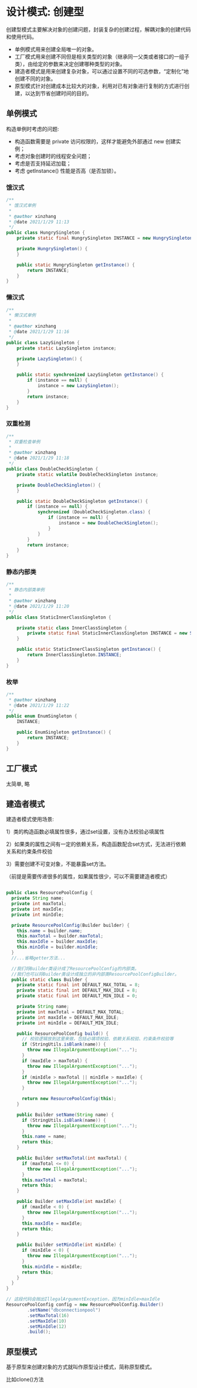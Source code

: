 # 设计模式: 创建型

创建型模式主要解决对象的创建问题，封装复杂的创建过程，解耦对象的创建代码和使用代码。

* 单例模式用来创建全局唯一的对象。
* 工厂模式用来创建不同但是相关类型的对象（继承同一父类或者接口的一组子类），由给定的参数来决定创建哪种类型的对象。
* 建造者模式是用来创建复杂对象，可以通过设置不同的可选参数，“定制化”地创建不同的对象。
* 原型模式针对创建成本比较大的对象，利用对已有对象进行复制的方式进行创建，以达到节省创建时间的目的。

## 单例模式

构造单例时考虑的问题:

* 构造函数需要是 private 访问权限的，这样才能避免外部通过 new 创建实例；
* 考虑对象创建时的线程安全问题；
* 考虑是否支持延迟加载；
* 考虑 getInstance() 性能是否高（是否加锁）。

### 饿汉式

```Java
/**
 * 饿汉式单例
 *
 * @author xinzhang
 * @date 2021/1/29 11:13
 */
public class HungrySingleton {
    private static final HungrySingleton INSTANCE = new HungrySingleton();

    private HungrySingleton() {
    }

    public static HungrySingleton getInstance() {
        return INSTANCE;
    }
}
```

### 懒汉式

```Java
/**
 * 懒汉式单例
 *
 * @author xinzhang
 * @date 2021/1/29 11:16
 */
public class LazySingleton {
    private static LazySingleton instance;

    private LazySingleton() {
    }

    public static synchronized LazySingleton getInstance() {
        if (instance == null) {
            instance = new LazySingleton();
        }
        return instance;
    }
}
```

### 双重检测

```Java
/**
 * 双重检查单例
 *
 * @author xinzhang
 * @date 2021/1/29 11:18
 */
public class DoubleCheckSingleton {
    private static volatile DoubleCheckSingleton instance;

    private DoubleCheckSingleton() {
    }

    public static DoubleCheckSingleton getInstance() {
        if (instance == null) {
            synchronized (DoubleCheckSingleton.class) {
                if (instance == null) {
                    instance = new DoubleCheckSingleton();
                }
            }
        }
        return instance;
    }
}
```

### 静态内部类

```Java
/**
 * 静态内部类单例
 *
 * @author xinzhang
 * @date 2021/1/29 11:20
 */
public class StaticInnerClassSingleton {

    private static class InnerClassSingleton {
        private static final StaticInnerClassSingleton INSTANCE = new StaticInnerClassSingleton();
    }

    public static StaticInnerClassSingleton getInstance() {
        return InnerClassSingleton.INSTANCE;
    }
}
```

### 枚举

```Java
/**
 * @author xinzhang
 * @date 2021/1/29 11:22
 */
public enum EnumSingleton {
    INSTANCE;

    public EnumSingleton getInstance() {
        return INSTANCE;
    }
}
```

## 工厂模式

太简单, 略

## 建造者模式

建造者模式使用场景:

1）类的构造函数必填属性很多，通过set设置，没有办法校验必填属性

2）如果类的属性之间有一定的依赖关系，构造函数配合set方式，无法进行依赖关系和约束条件校验

3）需要创建不可变对象，不能暴露set方法。

（前提是需要传递很多的属性，如果属性很少，可以不需要建造者模式）

```Java

public class ResourcePoolConfig {
  private String name;
  private int maxTotal;
  private int maxIdle;
  private int minIdle;

  private ResourcePoolConfig(Builder builder) {
    this.name = builder.name;
    this.maxTotal = builder.maxTotal;
    this.maxIdle = builder.maxIdle;
    this.minIdle = builder.minIdle;
  }
  //...省略getter方法...

  //我们将Builder类设计成了ResourcePoolConfig的内部类。
  //我们也可以将Builder类设计成独立的非内部类ResourcePoolConfigBuilder。
  public static class Builder {
    private static final int DEFAULT_MAX_TOTAL = 8;
    private static final int DEFAULT_MAX_IDLE = 8;
    private static final int DEFAULT_MIN_IDLE = 0;

    private String name;
    private int maxTotal = DEFAULT_MAX_TOTAL;
    private int maxIdle = DEFAULT_MAX_IDLE;
    private int minIdle = DEFAULT_MIN_IDLE;

    public ResourcePoolConfig build() {
      // 校验逻辑放到这里来做，包括必填项校验、依赖关系校验、约束条件校验等
      if (StringUtils.isBlank(name)) {
        throw new IllegalArgumentException("...");
      }
      if (maxIdle > maxTotal) {
        throw new IllegalArgumentException("...");
      }
      if (minIdle > maxTotal || minIdle > maxIdle) {
        throw new IllegalArgumentException("...");
      }

      return new ResourcePoolConfig(this);
    }

    public Builder setName(String name) {
      if (StringUtils.isBlank(name)) {
        throw new IllegalArgumentException("...");
      }
      this.name = name;
      return this;
    }

    public Builder setMaxTotal(int maxTotal) {
      if (maxTotal <= 0) {
        throw new IllegalArgumentException("...");
      }
      this.maxTotal = maxTotal;
      return this;
    }

    public Builder setMaxIdle(int maxIdle) {
      if (maxIdle < 0) {
        throw new IllegalArgumentException("...");
      }
      this.maxIdle = maxIdle;
      return this;
    }

    public Builder setMinIdle(int minIdle) {
      if (minIdle < 0) {
        throw new IllegalArgumentException("...");
      }
      this.minIdle = minIdle;
      return this;
    }
  }
}

// 这段代码会抛出IllegalArgumentException，因为minIdle>maxIdle
ResourcePoolConfig config = new ResourcePoolConfig.Builder()
        .setName("dbconnectionpool")
        .setMaxTotal(16)
        .setMaxIdle(10)
        .setMinIdle(12)
        .build();
```

## 原型模式

基于原型来创建对象的方式就叫作原型设计模式，简称原型模式。

比如clone()方法
